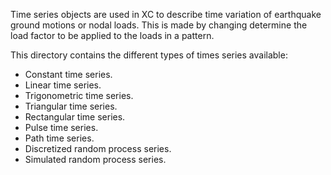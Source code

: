 Time series objects are used in XC to describe time variation
of earthquake ground motions or nodal loads. This is made by changing
determine the load factor to be applied to the loads in a pattern.

This directory contains the different types of times series available:

- Constant time series.
- Linear time series.
- Trigonometric time series.
- Triangular time series.
- Rectangular time series.
- Pulse time series.
- Path time series.
- Discretized random process series.
- Simulated random process series.
